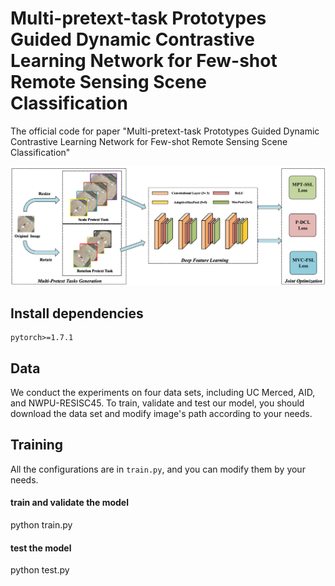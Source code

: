 # Multi-pretext-task Prototypes Guided Dynamic Contrastive Learning Network for Few-shot Remote Sensing Scene Classification

The official code for paper "Multi-pretext-task Prototypes Guided Dynamic Contrastive Learning Network for Few-shot Remote Sensing Scene Classification"

<img src="https://github.com/TangXu-Group/Remote-Sensing-Images-Classification/blob/main/MPCL/MPCL.png" width="1000px">



## Install dependencies
    pytorch>=1.7.1
## Data
We conduct the experiments on four data sets, including UC Merced, AID, and NWPU-RESISC45. To train, validate and test our model, you should 
    download the data set and modify image's path according to your needs.
## Training
All the configurations are in `train.py`, and you can modify them by your needs.

#### train and validate the model
python train.py

#### test the model
python test.py




